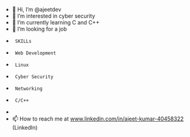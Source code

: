 - 👋 Hi, I’m @ajeetdev
- 👀 I’m interested in cyber security
- 🌱 I’m currently learning C and C++
- 💞️ I’m looking for a job
-      SKILLs
-      Web Development
-      Linux
-      Cyber Security
-      Networking
-      C/C++
-      
- 📫 How to reach me at www.linkedin.com/in/ajeet-kumar-40458322 (LinkedIn)
<!---
ajeetdev/ajeetdev is a ✨ special ✨ repository because its `README.md` (this file) appears on your GitHub profile.
You can click the Preview link to take a look at your changes.
--->

